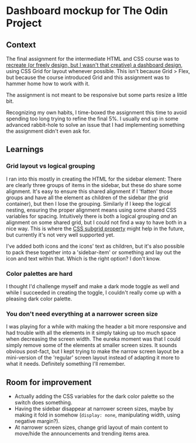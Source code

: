 # Dashboard mockup for The Odin Project

## Context
The final assignment for the intermediate HTML and CSS course was to [recreate (or freely design, but I wasn't that creative) a dashboard design](https://www.theodinproject.com/lessons/node-path-intermediate-html-and-css-admin-dashboard), using CSS Grid for layout whenever possible. This isn't because Grid > Flex, but because the course introduced Grid and this assignment was to hammer home how to work with it.

The assignment is not meant to be responsive but some parts resize a little bit.

Recognizing my own habits, I time-boxed the assignment this time to avoid spending too long trying to refine the final 5%. I usually end up in some advanced rabbit-hole to solve an issue that I had implementing something the assignment didn't even ask for.

## Learnings
### Grid layout vs logical grouping
I ran into this mostly in creating the HTML for the sidebar element: There are clearly three groups of items in the sidebar, but these do share some alignment. It's easy to ensure this shared alignment if I 'flatten' those groups and have all the element as children of the sidebar (the grid container), but then I lose the grouping. Similarly if I keep the logical nesting, ensuring the proper alignment means using some shared CSS variables for spacing. Intuitively there is both a logical grouping *and* an alignment on some shared grid, but I could not find a way to have both in a nice way. This is where the [CSS subgrid property](https://developer.mozilla.org/en-US/docs/Web/CSS/CSS_Grid_Layout/Subgrid) might help in the future, but currently it's not very well supported yet.

I've added both icons and the icons' text as children, but it's also possible to pack these together into a 'sidebar-item' or something and lay out the icon and text within that. Which is the right option? I don't know.

### Color palettes are hard
I thought I'd challenge myself and make a dark mode toggle as well and while I succeeded in creating the toggle, I couldn't really come up with a pleasing dark color palette. 

### You don't need everything at a narrower screen size
I was playing for a while with making the header a bit more responsive and had trouble with all the elements in it simply 
taking up too much space when decreasing the screen width. The eureka moment was that I could simply remove some of the elements at smaller screen sizes. It sounds obvious post-fact, but I kept trying to make the narrow screen layout be a mini-version of the 'regular' screen layout instead of adapting it more to what it needs. Definitely something I'll remember.

## Room for improvement
- Actually adding the CSS variables for the dark color palette so the switch does something.
- Having the sidebar disappear at narrower screen sizes, maybe by making it fold in somehow (`display: none`, manipulating width, using negative margin?).
- At narrower screen sizes, change grid layout of main content to move/hide the announcements and trending items area.